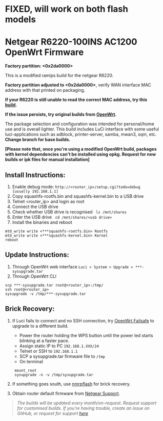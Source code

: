 # FIXED, will work on both flash models
# Netgear R6220-100INS AC1200 OpenWrt Firmware
**Factory partition: <0x2da0000>**

This is a modified ramips build for the netgear R6220.

**Factory partition adjusted to <0x2da0000>**, verify WAN interface MAC address with that printed on packaging.

**If your R6220 is still unable to read the correct MAC address, try this [build](https://github.com/jayanta525/openwrt-netgear-r6220-0x2de0000).**

**If the issue persists, try original builds from [OpenWrt](https://downloads.openwrt.org/snapshots/targets/ramips/mt7621/).**

The package selection and configuration was intended for personal/home use and is overall lighter. This build includes LuCi interface with some useful luci-applications such as adblock, printer-server, samba, mwan3, sqm, etc.
**Change branch for base builds.**

**[Please note that, once you're using a modified OpenWrt build, packages with kernel dependencies can't be installed using opkg. Request for new builds or ipk files for manual installation]**

## Install Instructions:
  1. Enable debug mode: ```http://<router_ip>/setup.cgi?todo=debug   [usually 192.168.1.1]```
  2. Copy squashfs-rootfs.bin and squashfs-kernel.bin to a USB drive
  3. Telnet <router_ip> and login as root
  4. Connect the USB drive
  5. Check whether USB drive is recognised ``` ls /mnt/shares```
  6. Enter the USB drive ``` cd /mnt/shares/<usb drive>```
  7. Install the binaries and reboot
  ``` 
  mtd_write write <***squashfs-rootfs.bin> Rootfs
  mtd_write write <***squashfs-kernel.bin> Kernel
  reboot
  ```
  
## Update Instructions:
1. Through OpenWrt web interface ```Luci > System > Upgrade > ***-sysupgrade.tar```
2. Through OpenWrt CLI
```
scp ***-sysupgrade.tar root@<router_ip>:/tmp/
ssh root@<router_ip>
sysupgrade -v /tmp/***-sysupgrade.tar
```

## Brick Recovery:
1. If Luci fails to connect and no SSH connection, try [OpenWrt Failsafe](https://wiki.openwrt.org/doc/howto/generic.failsafe) to upgrade to a different build.

    - Power the router holding the WPS button until the power led starts blinking at a faster pace.
    - Assign static IP to PC `192.168.1.XXX/24`
    - Telnet or SSH to `192.168.1.1`
    - SCP a sysupgrade.tar firmware file to `/tmp`
    - On terminal
     ```
      mount_root
      sysupgrade -n -v /tmp/sysupgrade.tar
      ```
  
1. If something goes south, use [nmrpflash](https://github.com/jclehner/nmrpflash) for brick recovery.
2. Obtain router default firmware from [Netgear Support](https://www.netgear.com/support/product/R6220#download).





> *The builds will be updated every month/on-request. Request support for customised builds. If you're having trouble, create an issue on GitHub, or request for support [here](mailto:jayanta.gogoi525@gmail.com)*
